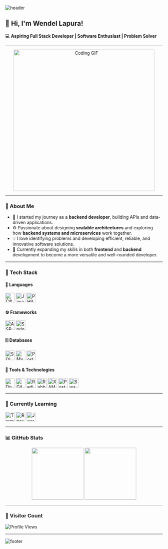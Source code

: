 <!-- 🌊 Animated Header Banner -->
![header](https://capsule-render.vercel.app/api?type=wave&color=0:1e3c72,100:2a5298&height=160&section=header&text=Developing%20Solutions,%20Not%20Just%20Software&fontSize=36&fontColor=ffffff)

## 👋 Hi, I'm Wendel Lapura!

💻 **Aspiring Full Stack Developer | Software Enthusiast | Problem Solver**

---

<!-- 🖥️ Coding GIF -->
<p align="center">
  <img src="https://media.giphy.com/media/qgQUggAC3Pfv687qPC/giphy.gif" width="450" alt="Coding GIF"/>
</p>

---

### 🚀 About Me
- 🧠 I started my journey as a **backend developer**, building APIs and data-driven applications.  
- ⚙️ Passionate about designing **scalable architectures** and exploring how **backend systems and microservices** work together.  
- 💡 I love identifying problems and developing efficient, reliable, and innovative software solutions.  
- 🌱 Currently expanding my skills in both **frontend** and **backend** development to become a more versatile and well-rounded developer.  

---

### 🧰 Tech Stack

#### 💬 Languages
<p>
  <img src="https://cdn.jsdelivr.net/gh/devicons/devicon/icons/csharp/csharp-original.svg" width="30" height="30" alt="C#"/>
  <img src="https://cdn.jsdelivr.net/gh/devicons/devicon/icons/java/java-original.svg" width="30" height="30" alt="Java"/>
  <img src="https://cdn.jsdelivr.net/gh/devicons/devicon/icons/php/php-original.svg" width="30" height="30" alt="PHP"/>
</p>

#### ⚙️ Frameworks
<p>
  <img src="https://cdn.jsdelivr.net/gh/devicons/devicon/icons/dotnetcore/dotnetcore-original.svg" width="30" height="30" alt="ASP.NET Core"/>
  <img src="https://cdn.jsdelivr.net/gh/devicons/devicon/icons/spring/spring-original.svg" width="30" height="30" alt="Spring Boot"/>
</p>

#### 🗄️ Databases
<p>
  <img src="https://cdn.jsdelivr.net/gh/devicons/devicon/icons/microsoftsqlserver/microsoftsqlserver-plain.svg" width="30" height="30" alt="SQL Server"/>
  <img src="https://cdn.jsdelivr.net/gh/devicons/devicon/icons/mysql/mysql-original.svg" width="30" height="30" alt="MySQL"/>
  <img src="https://cdn.jsdelivr.net/gh/devicons/devicon/icons/postgresql/postgresql-original.svg" width="30" height="30" alt="PostgreSQL"/>
</p>

#### 🧩 Tools & Technologies
<p>
  <img src="https://cdn.jsdelivr.net/gh/devicons/devicon/icons/docker/docker-original.svg" width="30" height="30" alt="Docker"/>
  <img src="https://cdn.jsdelivr.net/gh/devicons/devicon/icons/git/git-original.svg" width="30" height="30" alt="Git"/>
  <img src="https://cdn.jsdelivr.net/gh/devicons/devicon/icons/redis/redis-original.svg" width="30" height="30" alt="Redis"/>
  <img src="https://cdn.jsdelivr.net/gh/devicons/devicon/icons/rabbitmq/rabbitmq-original.svg" width="30" height="30" alt="RabbitMQ"/>
  <img src="https://cdn.jsdelivr.net/gh/devicons/devicon/icons/apache/apache-original.svg" width="30" height="30" alt="XAMPP"/>
  <img src="https://cdn.jsdelivr.net/gh/devicons/devicon/icons/postman/postman-original.svg" width="30" height="30" alt="Postman"/>
  <img src="https://cdn.jsdelivr.net/gh/devicons/devicon/icons/swagger/swagger-original.svg" width="30" height="30" alt="Swagger"/>
</p>

---

### 🧠 Currently Learning
<p>
  <img src="https://cdn.jsdelivr.net/gh/devicons/devicon/icons/typescript/typescript-original.svg" width="30" height="30" alt="TypeScript"/>
  <img src="https://cdn.jsdelivr.net/gh/devicons/devicon/icons/react/react-original.svg" width="30" height="30" alt="React"/>
  <img src="https://cdn.jsdelivr.net/gh/devicons/devicon/icons/javascript/javascript-original.svg" width="30" height="30" alt="JavaScript"/>
</p>

---

### 📊 GitHub Stats
<p align="center">
  <img src="https://github-readme-stats.vercel.app/api?username=vibe-with-wyn&show_icons=true&theme=tokyonight" height="165"/>
  <img src="https://github-readme-streak-stats.herokuapp.com/?user=vibe-with-wyn&theme=tokyonight" height="165"/>
</p>

---

### 👀 Visitor Count
![Profile Views](https://vbr.nathanchung.dev/api/v1/vibe-with-wyn)

---

<!-- 🌊 Animated Footer Banner -->
![footer](https://capsule-render.vercel.app/api?type=wave&color=0:2a5298,100:1e3c72&height=120&section=footer&fontColor=ffffff)
